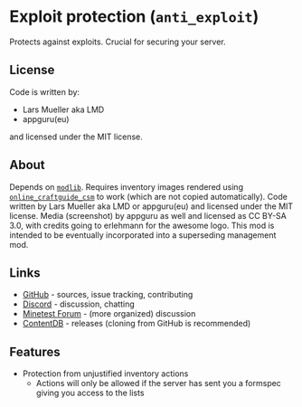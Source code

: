 # Exploit protection (`anti_exploit`)

Protects against exploits. Crucial for securing your server.

## License

Code is written by:

- Lars Mueller aka LMD
- appguru(eu)

and licensed under the MIT license.

## About

Depends on [`modlib`](https://github.com/appgurueu/modlib). Requires inventory images rendered using [`online_craftguide_csm`](https://github.com/appgurueu/modlib) to work (which are not copied automatically). Code written by Lars Mueller aka LMD or appguru(eu) and licensed under the MIT license. Media (screenshot) by appguru as well and licensed as CC BY-SA 3.0, with credits going to erlehmann for the awesome logo. This mod is intended to be eventually incorporated into a superseding management mod.

## Links

* [GitHub](https://github.com/appgurueu/anti_exploit) - sources, issue tracking, contributing
* [Discord](https://discordapp.com/invite/ysP74by) - discussion, chatting
* [Minetest Forum](https://forum.minetest.net/viewtopic.php?f=9&t=25279) - (more organized) discussion
* [ContentDB](https://content.minetest.net/packages/LMD/anti_exploit) - releases (cloning from GitHub is recommended)

## Features

* Protection from unjustified inventory actions
  * Actions will only be allowed if the server has sent you a formspec giving you access to the lists
